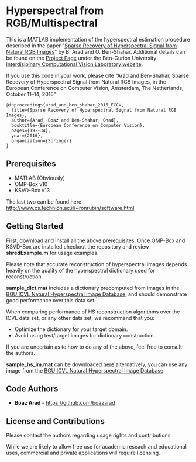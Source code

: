 # Hyperspectral from RGB/Multispectral

This is a MATLAB implementation of the hyperspectral estimation procedure described in the paper "[Sparse Recovery of Hyperspectral Signal from Natural RGB Images](https://www.cs.bgu.ac.il/~obs/Publications/2016-Arad_and_Ben_Shahar-Sparse_Recovery_of_Hyperspectral_Signal_from_Natural_RGB_Images.pdf)" by B. Arad and O. Ben-Shahar. Additional details can be found on the [Project Page](http://icvl.cs.bgu.ac.il/hyperspectral-imaging/) under the Ben-Gurion University [Interdisiplnary Computational Vision Laboratory website](http://icvl.cs.bgu.ac.il/).

If you use this code in your work, please cite “Arad and Ben-Shahar, Sparse Recovery of Hyperspectral Signal from Natural RGB Images, in the European Conference on Computer Vision, Amsterdam, The Netherlands, October 11–14, 2016”
```
@inproceedings{arad_and_ben_shahar_2016_ECCV,
  title={Sparse Recovery of Hyperspectral Signal from Natural RGB Images},
  author={Arad, Boaz and Ben-Shahar, Ohad},
  booktitle={European Conference on Computer Vision},
  pages={19--34},
  year={2016},
  organization={Springer}
}
```
## Prerequisites
* MATLAB (Obviously) 
* OMP-Box v10
* KSVD-Box v13

The last two can be found here: http://www.cs.technion.ac.il/~ronrubin/software.html

## Getting Started

First, download and install all the above prerequisites. Once OMP-Box and KSVD-Box are installed checkout the repository and review **shredExample.m** for usage examples.

Please note that accurate reconstruction of hyperspectral images depends heavily on the quality of the hyperspectral dictionary used for reconstruction. 

**sample_dict.mat** includes a dictionary precomputed from images in the [BGU ICVL Natural Hyperspectral Image Database](http://icvl.cs.bgu.ac.il/hyperspectral/), and should demonstrate good performance over this data set. 

When comparing performance of HS reconstruction algorithms over the ICVL data set, or any other data set, we recommend that you:
* Optimize the dictionary for your target domain.
* Avoid using test/target images for dictionary construction.

If you are uncertain as to how to do any of the above, feel free to consult the authors.

**sample_hs_im.mat** can be downloaded [here](https://drive.google.com/file/d/1zNfRxtguGe7HCefP0-sROJ0UqlNAPipL/view?usp=sharing) alternatively, you can use any image from the [BGU ICVL Natural Hyperspectral Image Database](http://icvl.cs.bgu.ac.il/hyperspectral/).

## Code Authors

* **Boaz Arad** - https://github.com/boazarad


## License and Contributions

Please contact the authors regarding usage rights and contributions. 

While we are likely to allow free use for academic reseach and educational uses, commercial and private applications will require licensing.


